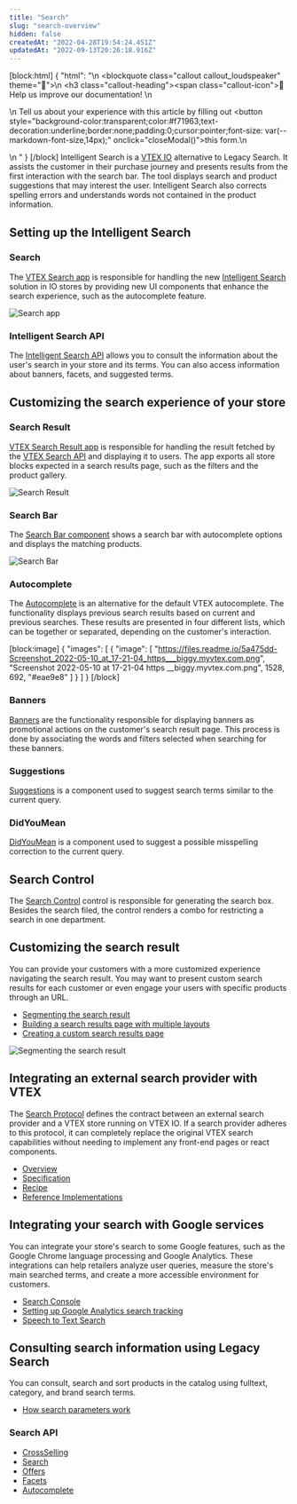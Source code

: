 ```yaml
---
title: "Search"
slug: "search-overview"
hidden: false
createdAt: "2022-04-28T19:54:24.451Z"
updatedAt: "2022-09-13T20:26:18.916Z"
---
```

[block:html]
{
  "html": "<style>\n    .markdown-body .callout[theme=\"📣\"] {\n    --icon: \"\\f0a1\";\n    --icon-color: #142032;\n    --border: #142032;\n    --background: #f8f7fc;\n    --text: #4a596b;\n    }\n  </style>\n  <blockquote class=\"callout callout_loudspeaker\" theme=\"📣\">\n    <h3 class=\"callout-heading\"><span class=\"callout-icon\">📣</span>Help us improve our documentation! </h3>\n      <p>\n      Tell us about your experience with this article by filling out <button style=\"background-color:transparent;color:#f71963;text-decoration:underline;border:none;padding:0;cursor:pointer;font-size: var(--markdown-font-size,14px);\" onclick=\"closeModal()\">this form.</button>\n      </p>\n  </blockquote>"
}
[/block]
Intelligent Search is a [VTEX IO](https://vtex.com/us-en/store-framework/) alternative to Legacy Search. It assists the customer in their purchase journey and presents results from the first interaction with the search bar. The tool displays search and product suggestions that may interest the user. Intelligent Search also corrects spelling errors and understands words not contained in the product information.


## Setting up the Intelligent Search


### Search

The [VTEX Search app](https://developers.vtex.com/vtex-developer-docs/docs/vtex-search) is responsible for handling the new [Intelligent Search](https://help.vtex.com/tracks/vtex-intelligent-search) solution in IO stores by providing new UI components that enhance the search experience, such as the autocomplete feature.

![Search app](https://user-images.githubusercontent.com/52087100/82367576-6d196800-99ea-11ea-9672-77fa2b90a581.gif)

### Intelligent Search API

The [Intelligent Search API](https://developers.vtex.com/vtex-rest-api/reference/intelligent-search-api-overview) allows you to consult the information about the user's search in your store and its terms. You can also access information about banners, facets, and suggested terms.


## Customizing the search experience of your store


### Search Result

[VTEX Search Result app](https://developers.vtex.com/vtex-developer-docs/docs/vtex-search-result) is responsible for handling the result fetched by the [VTEX Search API](https://developers.vtex.com/vtex-developer-docs/reference/search-api-overview) and displaying it to users. The app exports all store blocks expected in a search results page, such as the filters and the product gallery.

![Search Result](https://user-images.githubusercontent.com/52087100/77557721-d96b6580-6e98-11ea-9178-77c8c4a6408e.png)

### Search Bar

The [Search Bar component](https://developers.vtex.com/vtex-developer-docs/docs/vtex-store-components-searchbar) shows a search bar with autocomplete options and displays the matching products.

![Search Bar](https://user-images.githubusercontent.com/67270558/147773132-c3e9d1ee-7878-465d-95b3-69903ded5937.png)

### Autocomplete

The [Autocomplete](https://developers.vtex.com/vtex-developer-docs/docs/vtex-search-autocomplete) is an alternative for the default VTEX autocomplete. The functionality displays previous search results based on current and previous searches. These results are presented in four different lists, which can be together or separated, depending on the customer's interaction.

[block:image]
{
  "images": [
    {
      "image": [
        "https://files.readme.io/5a475dd-Screenshot_2022-05-10_at_17-21-04_https___biggy.myvtex.com.png",
        "Screenshot 2022-05-10 at 17-21-04 https __biggy.myvtex.com.png",
        1528,
        692,
        "#eae9e8"
      ]
    }
  ]
}
[/block]
### Banners

[Banners](https://developers.vtex.com/vtex-developer-docs/docs/vtex-search-banner) are the functionality responsible for displaying banners as promotional actions on the customer's search result page. This process is done by associating the words and filters selected when searching for these banners.


### Suggestions

[Suggestions](https://developers.vtex.com/vtex-developer-docs/docs/vtex-search-suggestions) is a component used to suggest search terms similar to the current query.


### DidYouMean

[DidYouMean](https://developers.vtex.com/vtex-developer-docs/docs/vtex-search-didyoumean) is a component used to suggest a possible misspelling correction to the current query.

## Search Control
The [Search Control](https://developers.vtex.com/vtex-rest-api/docs/search-control-fulltextsearchbox) control is responsible for generating the search box. Besides the search filed, the control renders a combo for restricting a search in one department.

## Customizing the search result 

You can provide your customers with a more customized experience navigating the search result. You may want to present custom search results for each customer or even engage your users with specific products through an URL.

* [Segmenting the search result](https://developers.vtex.com/vtex-developer-docs/docs/vtex-io-documentation-segmenting-the-search-result)
* [Building a search results page with multiple layouts](https://developers.vtex.com/vtex-developer-docs/docs/vtex-io-documentation-building-a-search-results-page-with-multiple-layouts)
* [Creating a custom search results page](https://developers.vtex.com/vtex-developer-docs/docs/vtex-io-documentation-creating-a-custom-search-results-page)

![Segmenting the search result](https://user-images.githubusercontent.com/40380674/143891928-0865937e-c4f6-4a07-9448-0a723fce580b.gif)

## Integrating an external search provider with VTEX

The [Search Protocol](https://developers.vtex.com/vtex-rest-api/docs/search-integration-guide) defines the contract between an external search provider and a VTEX store running on VTEX IO. If a search provider adheres to this protocol, it can completely replace the original VTEX search capabilities without needing to implement any front-end pages or react components.

* [Overview](https://developers.vtex.com/vtex-rest-api/docs/external-search-provider-overview)
* [Specification](https://developers.vtex.com/vtex-rest-api/docs/external-search-provider-specification)
* [Recipe](https://developers.vtex.com/vtex-rest-api/docs/external-search-provider-recipe)
* [Reference Implementations](https://developers.vtex.com/vtex-rest-api/docs/external-search-provider-reference)


## Integrating your search with Google services

You can integrate your store's search to some Google features, such as the Google Chrome language processing and Google Analytics. These integrations can help retailers analyze user queries, measure the store's main searched terms, and create a more accessible environment for customers.

* [Search Console](https://developers.vtex.com/vtex-developer-docs/docs/vtex-google-search-console)
* [Setting up Google Analytics search tracking](https://developers.vtex.com/vtex-developer-docs/docs/vtex-io-documentation-setting-up-google-analytics-search-tracking)
* [Speech to Text Search](https://developers.vtex.com/vtex-developer-docs/docs/vtexarg-speech-to-text)


## Consulting search information using Legacy Search

You can consult, search and sort products in the catalog using fulltext, category, and brand search terms. 

- [How search parameters work](https://developers.vtex.com/vtex-rest-api/docs/how-search-parameters-work)

### Search API

* [CrossSelling](https://developers.vtex.com/vtex-rest-api/reference/productsearchwhosawalsosaw)
* [Search](https://developers.vtex.com/vtex-rest-api/reference/productsearch)
* [Offers](https://developers.vtex.com/vtex-rest-api/reference/get_api-catalog-system-pub-products-offers-productid)
* [Facets](https://developers.vtex.com/vtex-rest-api/reference/get_api-catalog-system-pub-facets-category-categoryid)
* [Autocomplete](https://developers.vtex.com/vtex-rest-api/reference/autocomplete)